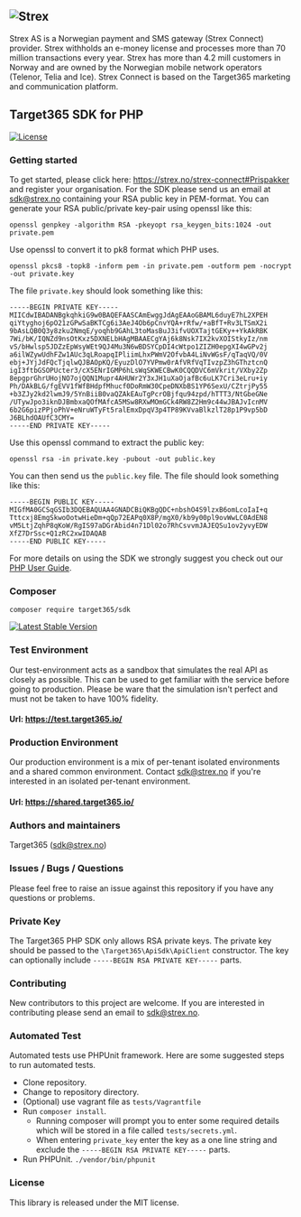 ## ![Strex](https://github.com/Target365/sdk-for-php/raw/master/strex.png "Strex")
Strex AS is a Norwegian payment and SMS gateway (Strex Connect) provider. Strex withholds an e-money license and processes more than 70 million transactions every year. Strex has more than 4.2 mill customers in Norway and are owned by the Norwegian mobile network operators (Telenor, Telia and Ice). Strex Connect is based on the Target365 marketing and communication platform.

## Target365 SDK for PHP
[![License](https://img.shields.io/github/license/Target365/sdk-for-net.svg?style=flat)](https://opensource.org/licenses/MIT)

### Getting started
To get started, please click here: https://strex.no/strex-connect#Prispakker and register your organisation. 
For the SDK please send us an email at <sdk@strex.no> containing your RSA public key in PEM-format.
You can generate your RSA public/private key-pair using openssl like this:
```
openssl genpkey -algorithm RSA -pkeyopt rsa_keygen_bits:1024 -out private.pem
```
Use openssl to convert it to pk8 format which PHP uses.
```
openssl pkcs8 -topk8 -inform pem -in private.pem -outform pem -nocrypt -out private.key
```
The file `private.key` should look something like this:
```
-----BEGIN PRIVATE KEY-----
MIICdwIBADANBgkqhkiG9w0BAQEFAASCAmEwggJdAgEAAoGBAML6duyE7hL2XPEH
qiYtyghoj6pO21zGPwSaBKTCg6i3AeJ4Ob6pCnvYQA+rRfw/+aBfT+Rv3LTSmX2i
9bAsLQB0Q3y8zku2NmqE/yoqhb9GAhL3toMasBuJ3ifvUOXTajtGEKy++YkAkRBK
7Wi/bK/IQNZd9nsOtKxz5DXNELbHAgMBAAECgYAj6k8Nsk7IX2kvXOIStkyIz/nm
vS/bHwlsp5JDZzEpWsyWEt9QJ4Mu3N6wBDSYCpDI4cWtpo1ZIZH0epgXI4wGPv2j
a6ilWZywUdhFZw1AUc3qLRoapqIPliimLhxPWmV2OfvbA4LiNvWGsF/qTaqVQ/0V
ebj+JYjJdFQcTjqlwQJBAOpKQ/EyuzDlO7YVPmw0rAfVRfVqTIvzpZ3hGThztcnQ
igI3ftbGSOPUcter3/cX5ENrIGMP6hLsWqSKWECBwK0CQQDVC6mVkrit/VXby2Zp
8epgprGhrUHojNO7ojQQN1Mupr4AHUWr2Y3xJH1uXaOjafBc6uLK7Cri3eLru+iy
Ph/DAkBLG/fgEVV1fWfBHdpfMhucf0DoRmW30CpeDNXbBS1YP6SexU/CZtrjPy55
+b3ZJy2kd2lwmJ9/5YnBiiB0vaQZAkEAuTgPcrOBjfqu94zpd/hTTT3/NtGbeGNe
/UTywJpo3iknDJBmbxaQOfMAfcA5MSw8RXwMOmGCk4RW8Z2Hm9c44wJBAJvIcnMV
6b2G6pizPPjoPhV+eNruWTyFt5ralEmxDpqV3p4TP89KVvaBlkzlT28p1P9vp5bD
J6BLhdOAUfC3CMY=
-----END PRIVATE KEY-----
```

Use this openssl command to extract the public key:
```
openssl rsa -in private.key -pubout -out public.key
```
You can then send us the `public.key` file. The file should look something like this:
```
-----BEGIN PUBLIC KEY-----
MIGfMA0GCSqGSIb3DQEBAQUAA4GNADCBiQKBgQDC+nbshO4S9lzxB6omLcoIaI+q
Tttcxj8EmgSkwoOotwHieDm+qQp72EAPq0X8P/mgX0/kb9y00pl9ovWwLC0AdEN8
vM5LtjZqhP8qKoW/RgIS97aDGrAbid4n71Dl02o7RhCsvvmJAJEQSu1ov2yvyEDW
XfZ7DrSsc+Q1zRC2xwIDAQAB
-----END PUBLIC KEY-----
```

For more details on using the SDK we strongly suggest you check out our [PHP User Guide](USERGUIDE.md).

### Composer
```
composer require target365/sdk
```
[![Latest Stable Version](https://poser.pugx.org/target365/sdk/v/stable)](https://packagist.org/packages/target365/sdk)

### Test Environment
Our test-environment acts as a sandbox that simulates the real API as closely as possible. This can be used to get familiar with the service before going to production. Please be ware that the simulation isn't perfect and must not be taken to have 100% fidelity.

#### Url: https://test.target365.io/

### Production Environment
Our production environment is a mix of per-tenant isolated environments and a shared common environment. Contact <sdk@strex.no> if you're interested in an isolated per-tenant environment.

#### Url: https://shared.target365.io/

### Authors and maintainers
Target365 (<sdk@strex.no>)

### Issues / Bugs / Questions
Please feel free to raise an issue against this repository if you have any questions or problems.

### Private Key
The Target365 PHP SDK only allows RSA private keys. The private key should be passed to the
`\Target365\ApiSdk\ApiClient` constructor. The key can optionally include `-----BEGIN RSA PRIVATE KEY-----`
parts.

### Contributing
New contributors to this project are welcome. If you are interested in contributing please
send an email to sdk@strex.no.

### Automated Test
Automated tests use PHPUnit framework. Here are some suggested steps to run
automated tests.

* Clone repository.
* Change to repository directory.
* (Optional) use vagrant file as `tests/Vagrantfile`
* Run `composer install`.
  - Running composer will prompt you to enter some required details which will
be stored in a file called `tests/secrets.yml`.
  - When entering `private_key` enter the key as a one line string and exclude
the `-----BEGIN RSA PRIVATE KEY-----` parts.
* Run PHPUnit. `./vendor/bin/phpunit`

### License
This library is released under the MIT license.

